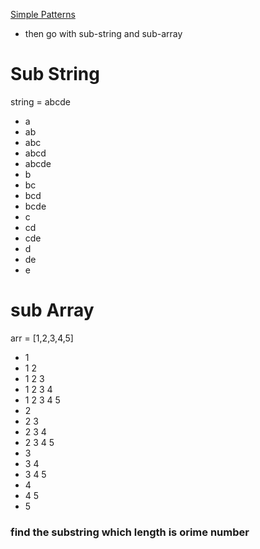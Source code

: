 [Simple Patterns](https://oj.masaischool.com/contest/11976/problem/06)

- then go with sub-string and sub-array

# Sub String

string = abcde

- a
- ab
- abc
- abcd
- abcde
- b
- bc
- bcd
- bcde
- c
- cd
- cde
- d
- de
- e

# sub Array

arr = [1,2,3,4,5]

- 1
- 1 2
- 1 2 3
- 1 2 3 4
- 1 2 3 4 5
- 2
- 2 3
- 2 3 4
- 2 3 4 5
- 3
- 3 4
- 3 4 5
- 4
- 4 5
- 5

### find the substring which length is orime number

#####
